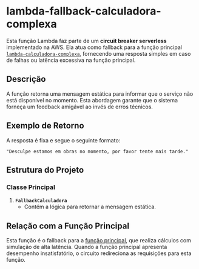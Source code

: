 # lambda-fallback-calculadora-complexa

Esta função Lambda faz parte de um **circuit breaker serverless** implementado na AWS. Ela atua como fallback para a função principal [`lambda-calculadora-complexa`](https://github.com/CarlosGRSchneider/lambda-calculadora-complexa), fornecendo uma resposta simples em caso de falhas ou latência excessiva na função principal.

## Descrição

A função retorna uma mensagem estática para informar que o serviço não está disponível no momento. Esta abordagem garante que o sistema forneça um feedback amigável ao invés de erros técnicos.

## Exemplo de Retorno

A resposta é fixa e segue o seguinte formato:

```
"Desculpe estamos em obras no momento, por favor tente mais tarde."
```

## Estrutura do Projeto

### Classe Principal

1. **`FallbackCalculadora`**
   - Contém a lógica para retornar a mensagem estática.

## Relação com a Função Principal

Esta função é o fallback para a [função principal](https://github.com/CarlosGRSchneider/lambda-calculadora-complexa), que realiza cálculos com simulação de alta latência. Quando a função principal apresenta desempenho insatisfatório, o circuito redireciona as requisições para esta função.


